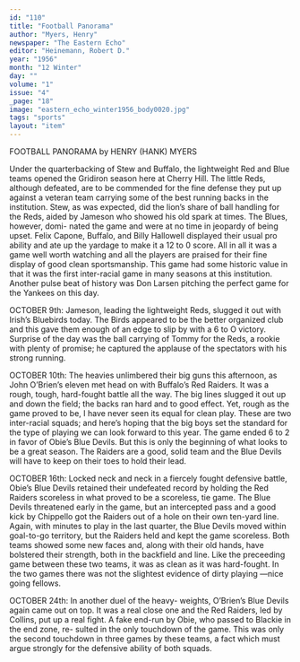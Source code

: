 ```yaml
---
id: "110"
title: "Football Panorama"
author: "Myers, Henry"
newspaper: "The Eastern Echo"
editor: "Heinemann, Robert D."
year: "1956"
month: "12 Winter"
day: ""
volume: "1"
issue: "4"
_page: "18"
image: "eastern_echo_winter1956_body0020.jpg"
tags: "sports"
layout: "item"
---
```

FOOTBALL PANORAMA
by HENRY (HANK) MYERS

Under the quarterbacking of Stew and Buffalo,
the lightweight Red and Blue teams opened the
Gridiron season here at Cherry Hill. The little Reds,
although defeated, are to be commended for the fine
defense they put up against a veteran team carrying
some of the best running backs in the institution.
Stew, as was expected, did the lion’s share of ball
handling for the Reds, aided by Jameson who showed
his old spark at times. The Blues, however, domi-
nated the game and were at no time in jeopardy of
being upset. Felix Capone, Buffalo, and Billy
Hallowell displayed their usual pro ability and ate
up the yardage to make it a 12 to 0 score. All in
all it was a game well worth watching and all the
players are praised for their fine display of good
clean sportsmanship. This game had some historic
value in that it was the first inter-racial game in
many seasons at this institution. Another pulse beat
of history was Don Larsen pitching the perfect game
for the Yankees on this day.

OCTOBER 9th: Jameson, leading the lightweight
Reds, slugged it out with Irish’s Bluebirds today.
The Birds appeared to be the better organized club
and this gave them enough of an edge to slip by with
a 6 to O victory. Surprise of the day was the ball
carrying of Tommy for the Reds, a rookie with
plenty of promise; he captured the applause of the
spectators with his strong running.

OCTOBER 10th: The heavies unlimbered their big
guns this afternoon, as John O’Brien’s eleven met
head on with Buffalo’s Red Raiders. It was a rough,
tough, hard-fought battle all the way. The big lines
slugged it out up and down the field; the backs ran
hard and to good effect. Yet, rough as the game
proved to be, I have never seen its equal for clean
play. These are two inter-racial squads; and
here’s hoping that the big boys set the standard for
the type of playing we can look forward to this year.
The game ended 6 to 2 in favor of Obie’s Blue
Devils. But this is only the beginning of what looks
to be a great season. The Raiders are a good, solid
team and the Blue Devils will have to keep on their
toes to hold their lead.

OCTOBER 16th: Locked neck and neck in a fiercely
fought defensive battle, Obie’s Blue Devils retained
their undefeated record by holding the Red Raiders
scoreless in what proved to be a scoreless, tie game.
The Blue Devils threatened early in the game, but
an intercepted pass and a good kick by Chippello
got the Raiders out of a hole on their own ten-yard
line. Again, with minutes to play in the last
quarter, the Blue Devils moved within goal-to-go
territory, but the Raiders held and kept the game
scoreless. Both teams showed some new faces and,
along with their old hands, have bolstered their
strength, both in the backfield and line. Like the
preceeding game between these two teams, it was
as clean as it was hard-fought. In the two games
there was not the slightest evidence of dirty playing
—nice going fellows.

OCTOBER 24th: In another duel of the heavy-
weights, O’Brien’s Blue Devils again came out on
top. It was a real close one and the Red Raiders,
led by Collins, put up a real fight. A fake end-run
by Obie, who passed to Blackie in the end zone, re-
sulted in the only touchdown of the game. This was
only the second touchdown in three games by these
teams, a fact which must argue strongly for the
defensive ability of both squads.
